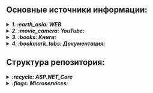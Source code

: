 ## Основные источники информации:

<details> <summary><b><i>1. :earth_asia: WEB</i></b></summary>
   <ul>
      <details> <summary><b><i> :recycle: ASP.NET Core:</i></b></summary>
         <ul>
            <li> :speech_balloon: <i> ASP.NET Core </i> - https://metanit.com/sharp/aspnet6/</li>
            <li> :speech_balloon: <i> ASP.NET Core MVC </i> - https://metanit.com/sharp/aspnetmvc/</li>
            <li> :speech_balloon: <i> ASP.NET Core Razor Pages </i> - https://metanit.com/sharp/razorpages/ </li>
            <li> :speech_balloon: <i> ASP.NET Core Blazor </i> - https://metanit.com/sharp/blazor/ </li>
         </ul>
      </details>
      <details> <summary><b><i> :flags: Microservices:</i></b></summary>
         <ul>
            <li> :speech_balloon: <i>Заблуждения Clean Architecture</i> - https://habr.com/ru/companies/mobileup/articles/335382/</li>
         </ul>
      </details>
   </ul>  
</details>

<details> <summary><b><i>2. :movie_camera: YouTube:</i></b></summary>
   <ul>
      <details> <summary><b><i> :recycle: ASP.NET Core:</i></b></summary>
         <ul>
            <li> --------------------------- RU Tutorials --------------------------------</li>
            <li> :link: Семен Алексеев - https://www.youtube.com/@alekseev74/playlists</li>
            <li> :link: Просто программист - https://www.youtube.com/@RadmirT/playlists</li>
            <li> :link: Cleannetcode - https://www.youtube.com/@Cleannetcode/playlists</li>
            <li> :link: Програмысли - https://www.youtube.com/@Dev-lessons</li>
            <li> :link: АйтишныйДомосед - https://www.youtube.com/@ITHomester/playlists</li>
            <li> --------------------------- EN Tutorials --------------------------------</li>
            <li> :link: Teddy Smith - https://www.youtube.com/@TeddySmithDev</li>
            <li> :link: Les Jackson - https://www.youtube.com/@binarythistle</li>
         </ul>
      </details>
      <details> <summary><b><i> :flags: Microservices:</i></b></summary>
         <ul>
            <li> --------------------------- RU Tutorials --------------------------------</li>
            <li> :link: Excalib «Чистая архитектура ASP.NET Core 7» - https://www.youtube.com/watch?v=UPZ8pcOdnUI</li>
            <li> :link: DotNetRu «Простая архитектура» - https://www.youtube.com/watch?v=FfT45ZEoxJ8</li>
            <li> :link: DotNetRu «Чистая архитектура» - https://www.youtube.com/watch?v=13OfxIRBsO4</li>
            <li> :link: Микросервисы или SOA? - https://www.youtube.com/@mahayogin</li>
            <li> :link: Архитектура ПО - https://www.youtube.com/@UlbiTV/playlists</li>
            <li> --------------------------- EN Tutorials --------------------------------</li>
         </ul>
      </details>
   </ul>  
</details>

<details> <summary><b><i>3. :books: Книги:</i></b></summary>
   <ul>
      <details> <summary><b><i> :recycle: ASP.NET Core:</i></b></summary>
         <ul>
            <li>:book: Эндрю Лок - "ASP.NET Core в действии"</li>
            <li>:book: Адам Фримен - "ASP.NET Core MVC 2 '7-е издание'"</li>
         </ul>
      </details>
      <details> <summary><b><i> :flags: Microservices:</i></b></summary>
         <ul>
            <li> :book: <i> ... </i> - ...</li>
         </ul>
      </details>
   </ul>  
</details>

<details> <summary><b><i>4. :bookmark_tabs: Документация:</i></b></summary>
   <ul>
      <details> <summary><b><i> :recycle: ASP.NET Core:</i></b></summary>
         <ul>
            <li>:mag_right: MSDN: https://learn.microsoft.com/ru-ru/aspnet/core/?view=aspnetcore-7.0</li>
         </ul>
      </details>
      <details> <summary><b><i> :flags: Microservices:</i></b></summary>
         <ul>
            <li> :mag_right: </li>
         </ul>
      </details>
   </ul> 
</details>


## Структура репозитория:
<details>
   <summary><b><i> :recycle: ASP.NET_Core</i></b></summary>
   
   * *[MVC/METANIT_Tutorial](ASP.NET_Core/MVC/01_METANIT_Tutorial/Description.md) - Учебные проекты по туториалу METANIT.COM/ASP.NET Core*
   * *[Razor/METANIT_RazorTutorial](ASP.NET_Core/Razor/01_METANIT_RazorTutorial/Description.md) - Учебные проекты по туториалу METANIT.COM/ASP.NET Core Razor Pages*
   * *[MVC/METANIT_MVCTutorial](ASP.NET_Core/MVC/02_METANIT_MVCTutorial/Description.md) - Учебные проекты по туториалу METANIT.COM/ASP.NET Core MVC*
   * *[Blazor/METANIT_BlazorTutorial](ASP.NET_Core/Blazor/01_METANIT_BlazorTutorial/Description.md) - Учебные проекты по туториалу METANIT.COM/ASP.NET Blazor*
   * *[MVC/03_CompanySite](ASP.NET_Core/MVC/03_CompanySite/) - "Создание сайта" по серии уроков https://www.youtube.com/@alekseev74/playlists*
   * *[MVC/04_SimpleWebSite](ASP.NET_Core/MVC/04_SimpleWebSite/) - "Форма сайта" по серии уроков https://www.youtube.com/watch?v=xNLhFNxYAWQ*
   * *[WebAPI](ASP.NET_Core/WebAPI/) - по серии уроков "Web Api" https://www.youtube.com/@PlatinumTechTalks/playlists*
   * *[MVC/05_RunGroopApplication](ASP.NET_Core/MVC/05_RunGroopApplication) - Веб-приложение для бега https://www.youtube.com/@TeddySmithDev* <br>
      _По серии уроков из плейлиста "ASP.NET Core MVC 2022 .NET 6"_
   * *[MVC/06_CoreCollection](ASP.NET_Core/MVC/06_CoreCollection) - по серии "Asp.Net Core Tutorial" https://www.youtube.com/@CodAffection* <br>
      _Набор проектов по работе с .Net Core, основные концепции_
   *
</details>

<details> 
   <summary><b><i> :flags: Microservices:</i></b></summary>

   * _Search courses_

</details>







